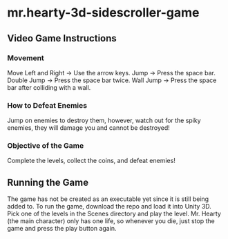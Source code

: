 # mr.hearty-3d-sidescroller-game

## Video Game Instructions
### Movement
Move Left and Right -> Use the arrow keys.
Jump -> Press the space bar.
Double Jump -> Press the space bar twice.
Wall Jump -> Press the space bar after colliding with a wall.

### How to Defeat Enemies
Jump on enemies to destroy them, however, watch out for the spiky enemies, they will damage you and cannot be destroyed!

### Objective of the Game
Complete the levels, collect the coins, and defeat enemies!

## Running the Game
The game has not be created as an executable yet since it is still being added to. To run the game, download the repo and load it into Unity 3D. Pick one of the levels in the Scenes directory and play the level. Mr. Hearty (the main character) only has one life, so whenever you die, just stop the game and press the play button again.
